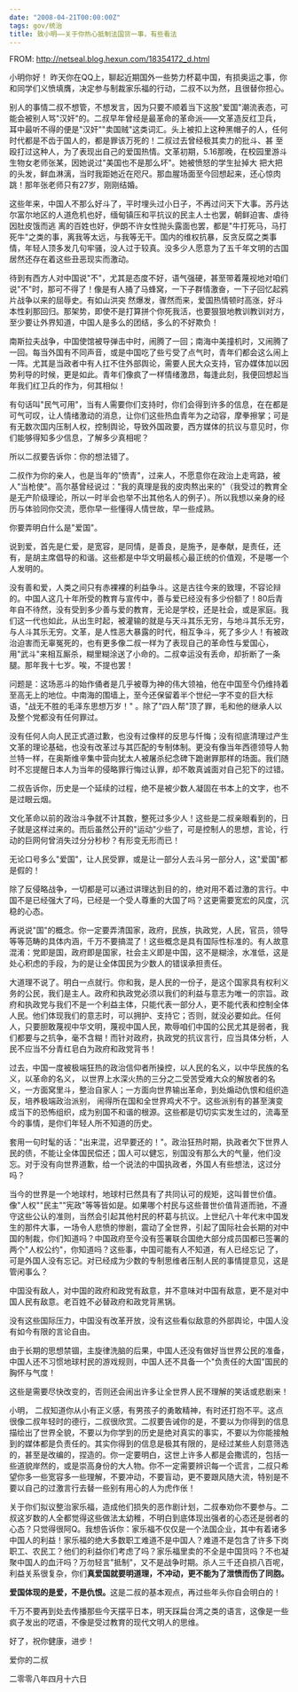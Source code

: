 ```yaml
---
date: "2008-04-21T00:00:00Z"
tags: gov/统治
title: 致小明——关于你热心抵制法国货一事，有些看法
---
```


FROM: http://netseal.blog.hexun.com/18354172_d.html

小明你好！ 
昨天你在QQ上，聊起近期国外一些势力杯葛中国，有损奥运之事，你和同学们义愤填膺，决定参与制裁家乐福的行动，二叔不以为然，且很替你担心。 

别人的事情二叔不想管，不想发言，因为只要不顺着当下这股"爱国"潮流表态，可能会被别人骂"汉奸"的。二叔早年曾经是最革命的革命派——文革造反红卫兵， 耳中最听不得的便是"汉奸""卖国贼"这类词汇。头上被扣上这种黑帽子的人，任何时代都是不齿于国人的，都是罪该万死的！二叔过去曾经极其卖力的批斗、甚 至殴打过这种人，为了表现出自己的爱国热情。文革初期，5.16那晚，在校园里游斗生物女老师张某，因她说过"美国也不是那么坏"。她被愤怒的学生扯掉大 把大把的头发，鲜血淋漓，当时我距她近在咫尺。那血腥场面至今回想起来，还心惊肉跳！那年张老师只有27岁，刚刚结婚。 
 
这些年来，中国人不那么好斗了，平时埋头过小日子，不再过问天下大事。苏丹达尔富尔地区的人道危机也好，缅甸镇压和平抗议的民主人士也罢，朝鲜迫害、虐待因肚皮饿而逃 离的百姓也好，伊朗不许女性抛头露面也罢，都是"牛打死马，马打死牛"之类的事，离我等太远，与我等无干。国内的维权抗暴，反贪反腐之类事情，年轻人顶多发几句牢骚，没人过于较真。没多少人愿意为了五千年文明的古国居然还存在着这些丑恶现实而激动。 

待到有西方人对中国说"不"，尤其是态度不好，语气强硬，甚至带着蔑视地对咱们说"不"时，那可不得了！像是有人捅了马蜂窝，一下子群情激奋，一下子回忆起鸦片战争以来的屈辱史。有如山洪突 然爆发，骤然而来，爱国热情顿时高涨，好斗本性刹那回归。那架势，即使不是打算拼个你死我活，也要狠狠地教训教训对方，至少要让外界知道，中国人是多么的团结，多么的不好欺负！ 
 
南斯拉夫战争，中国使馆被导弹击中时，闹腾了一回；南海中美撞机时，又闹腾了一回。每当外国有不同声音，或是中国吃了些亏受了点气时，青年们都会这么闹上一阵。尤其是当政者中有人扛不住外部舆论，需要人民大众支持，官办媒体加以因势利导的时候，更是如此。青年们像疯了一样情绪激昂，每逢此刻，我便回想起当年我们红卫兵的作为，何其相似！ 

有句话叫"民气可用"，当有人需要你们支持时，你们会得到许多的信息，在在都是可气可叹，让人情绪激动的消息，让你们这些热血青年为之动容，摩拳擦掌；可是有无数次国内压制人权，控制舆论，导致外国政要，西方媒体的抗议与意见时，你们能够得知多少信息，了解多少真相呢？ 
 
所以二叔要告诉你：你的想法错了。 

二叔作为你的亲人，也是当年的"愤青"，过来人，不愿意你在政治上走弯路，被人"当枪使"。高尔基曾经说过："我的真理是我的皮肉熬出来的"（我受过的教育全是无产阶级理论，所以一时半会也举不出其他名人的例子）。所以我想以亲身的经历与体验同你交流，愿你早一些懂得人情世故，早一些成熟。 

你要弄明白什么是"爱国"。 

说到爱，首先是仁爱，是宽容，是同情，是善良，是施予，是奉献，是责任，还有，是胡主席倡导的和谐。这些都是中华文明最核心最正统的价值观，不是哪一个人发明的。 
 
没有善和爱，人类之间只有赤裸裸的利益争斗。这是古往今来的致理，不容论辩的。中国人这几十年所受的教育与宣传中，善与爱已经没有多少份额了！80后青年自不待然，没有受到多少善与爱的教育，无论是学校，还是社会，或是家庭。我们这一代也如此，从出生时起，被灌输的就是与天斗其乐无穷，与地斗其乐无穷，与人斗其乐无穷。文革，是人性恶大暴露的时代，相互争斗，死了多少人！有被政治迫害而无辜冤死的，也有更多像二叔一样为了表现自己的革命性与爱国心，用"武斗"来相互厮杀，糊里糊涂送了小命的。二叔幸运没有丢命，却折断了一条腿。那年我十七岁。唉，不提也罢！ 
 
问题是：这场恶斗的始作俑者是几乎被尊为神的伟大领袖，他在中国至今仍维持着至高无上的地位。中南海的围墙上，至今还保留着半个世纪一字不变的巨大标语，"战无不胜的毛泽东思想万岁！" 。除了"四人帮"顶了罪，毛和他的继承人以及整个党都没有任何罪过。 

没有任何人向人民正式道过歉，也没有过像样的反思与忏悔；没有彻底清理过产生文革的理论基础，也没有改革过与其匹配的专制体制。更没有像当年西德领导人勃兰特一样，在奥斯维辛集中营向犹太人被屠杀纪念碑下跪谢罪那样的场面。我们随时不忘提醒日本人为当年的侵略罪行悔过认罪，却不敢真诚面对自己犯下的过错。
 
二叔告诉你，历史是一个延续的过程，绝不是被少数人凝固在书本上的文字，也不是过眼云烟。 

文化革命以前的政治斗争就不计其数，整死过多少人！这些是二叔亲眼看到的，日子就是这样过来的。而后虽然公开的"运动"少些了，可是控制人的思想，言论，行动的巨网何曾消失过分分秒秒？有形变无形而已！ 

无论口号多么"爱国"，让人民受罪，或是让一部分人去斗另一部分人，这"爱国"都是假的！ 

除了反侵略战争，一切都是可以通过讲理达到目的的，绝对用不着过激的言行。中国不是已经强大了吗，已经是一个受人尊重的大国了吗？这更需要宽宏的风度，沉稳的心态。 
 
再说说"国"的概念。你一定要弄清国家，政府，民族，执政党，人民，官员，领导等等范畴的具体内涵，千万不要搞混了！这些概念是具有国际性标准的。有人故意混淆：党即是国，政府即是国家，社会主义即是中国，这不是糊涂，水准低，这是处心积虑的手段，为的是让全体国民为少数人的错误承担责任。 

大道理不说了。明白一点就行。你和我，是人民的一份子，是这个国家具有权利义务的公民，我们是主人。政府和执政党必须以我们的利益与意志为唯一的宗旨。政府和执政党与我们不是一个利益主体，只能代表一部分人，更不能代表和控制全体人民。他们体现我们的意志时，可以拥护、支持它；否则，就没必要如此。任何人，只要胆敢蔑视中华文明，蔑视中国人民，欺辱咱们中国的公民尤其是弱者，我们都要与之抗争，毫不含糊！而针对政府，执政党的抗议言行，应当具体分析，人民不应当不分青红皂白为政府和政党背书！ 
 
过去，中国一度被极端狂热的政治信仰者所操控，以人民的名义，以中华民族的名义，以革命的名义， 以世界上水深火热的三分之二受苦受难大众的解放者的名义，一方面窝里斗，整治自家人；一方面向世界输出革命，到处煽动仇恨和组织造反，培养极端政治派别， 闹得所在国和全世界鸡犬不宁。这些派别有的甚至演变成当下的恐怖组织，成为别国不和谐的根源。这些都是切切实实发生过的，流毒至今的事情，是你们年轻人所不知道的历史。 

套用一句时髦的话："出来混，迟早要还的！"。政治狂热时期，执政者欠下世界人民的债，不能让全体国民偿还；国人可以健忘，别国没有那么大的气量，他们没忘。对于没有向世界道歉，给一个说法的中国执政者，外国人有些想法，这过分吗？ 
 
当今的世界是一个地球村，地球村已然具有了共同认可的规矩，这叫普世价值。像"人权""民主""宪政"等等皆如是。如果哪个村民与这些普世价值背道而驰，不遵守这些公认的准则，当然会引起其他村民的杯葛与抗议。上世纪八十年代末中国发生的那件大事，一场令人悲愤的惨剧，震动了全世界，引起了国际社会长期的对中国的制裁，你们知道吗？中国政府至今没有签署联合国绝大部分成员国都已签署的两个"人权公约"，你知道吗？这些事，中国可能有人不知道，有人已经忘记 了，可是外国人没有忘记。对已经成为少数的专制思维者压制人民的事情提意见，这是管闲事么？ 
 
中国没有敌人，对中国的政府和政党有敌意，并不意味对中国有敌意，更不是对中国人民有敌意。老百姓不必替政府和政党背黑锅。 

没有这些国际压力，中国没有改革开放，没有这些看似敌意的外部舆论，中国人没有如今有限的言论自由。 

由于长期的思想禁锢，主旋律洗脑的后果，中国人还没有做好当世界公民的准备，中国人还不习惯地球村民的游戏规则，中国人还不具备一个"负责任的大国"国民的胸怀与气度！ 

这些是需要尽快改变的，否则还会闹出许多让全世界人民不理解的笑话或悲剧来！ 
 
小明， 二叔知道你从小有正义感，有男孩子的勇敢精神，有时还打抱不平。这点很像二叔年轻时的德行，二叔很欣赏。二叔要告诫你的是，不要以为你得到的信息描绘出了世界全貌，不要以为你学到的历史是绝对真实的事实，不要以为你能接触到的媒体都是负责任的。其实你得到的信息是极其有限的，是经过某些人刻意筛选的，甚至是改编的，捏造的。你一定要明白，这世上许多人都是会撒谎的，包括一些道貌岸然的，或是崇高身份的大人物。你不一定需要辨识每一个谎言，二叔只希望你多一些宽容多一些理解，不要冲动，不要盲动，更不要跟风随大流，特别是不要以自己的过激言行去替一些别有用心的人为虎作伥！ 
 
关于你们拟议整治家乐福，造成他们损失的恶作剧计划，二叔奉劝你不要参与。二叔这岁数的人全都觉得这些做法太幼稚，不明白到底体现出强者的心态还是弱者的心态？只觉得很阿Q。我想告诉你：家乐福不仅仅是一个法国企业，其中有着诸多中国人的利益！家乐福的绝大多数职工难道不是中国人？难道不是包含了许多下岗职工、农民工？他们的利益你们考虑了吗？家乐福里卖的不全是中国货吗？不也凝聚中国人的血汗吗？万勿轻言"抵制"，又不是战争时期。杀人三千还自损八百呢，利益关系很复杂，你们<span style="font-weight: bold;">真爱国就要明道理，不冲动，更不能为了泄愤而伤了同胞。 </span>
 
<span style="font-weight: bold;">爱国体现的是爱，不是仇恨。</span>这是二叔的基本观点，再过些年头你自会明白的！ 

千万不要再到处去传播那些今天摆平日本，明天踩扁台湾之类的语言，这像是一些疯子发出的呓语，不像是受过教育的现代文明人的思维。 

好了，祝你健康，进步！ 

爱你的二叔 

二零零八年四月十六日
